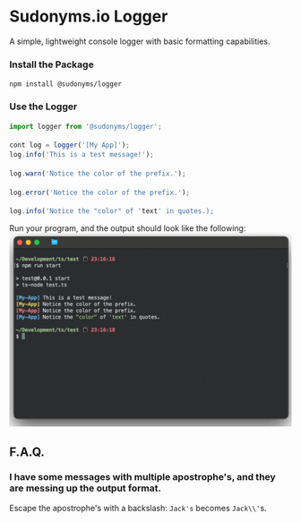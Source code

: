 # Sudonyms.io Logger

A simple, lightweight console logger with basic formatting capabilities.

### Install the Package
``` 
npm install @sudonyms/logger
```

### Use the Logger

``` JavaScript
import logger from '@sudonyms/logger';

cont log = logger('[My App]');
log.info('This is a test message!');

log.warn('Notice the color of the prefix.');

log.error('Notice the color of the prefix.');

log.info('Notice the "color" of 'text' in quotes.);
```

 Run your program, and the output should look like the following:
![Screenshot-1.png](https://github.com/TylerDurham/logger/blob/main/Screenshot-1.png?raw=true)

## F.A.Q.

### I have some messages with multiple apostrophe's, and they are messing up the output format.

Escape the apostrophe's with a backslash: ```Jack's``` becomes ```Jack\\'```s.